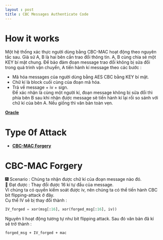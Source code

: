 ```yaml
---
layout : post 
title : CBC Messages Authenticate Code 
--- 
```


# How it works  

Một hệ thống xác thực người dùng bằng CBC-MAC hoạt động theo nguyên tắc sau.
Giả sử A, B là hai bên cần trao đổi thông tin. A, B cùng chia sẻ một KEY bí mật chung. Để bảo đảm đoạn message trao đổi không bị sửa đổi trong quá trình vận chuyển, A tiến hành kí message theo các bước :  
 - Mã hóa messages của người dùng bằng AES CBC bằng KEY bí mật.  
 - Chữ kí là block cuối cùng của đoạn mã hóa.  
 - Trả về message + iv + sign.   
Để xác nhận là cùng một người kí, đoạn message không bị sửa đổi thì phía bên B sau khi nhận được message sẽ tiến hành kí lại rồi so sánh với chữ kí của bên A. Nếu giống thì văn bản toàn vẹn.   

[**Oracle**](https://github.com/hacmao/hacmao.github.io/blob/master/Crypto/CBC-MAC/CBC_mac_forgery/oracle.py)   

# Type 0f Attack  
 - [**CBC-MAC Forgery**](#type1)  

<a name="type1"></a>  
# CBC-MAC Forgery  
🎆 Scenario : Chúng ta nhận được chữ kí của đoạn message nào đó.  
🎁 Đạt được : Thay đổi được 16 kí tự đầu của message.   
Vì chúng ta có quyền kiểm soát được iv, nên chúng ta có thể tiến hành CBC bit flipping-attack ở đây.   
Cụ thể IV sẽ bị thay đổi thành :   

```python
IV_forged = xor(msg[:16], xor(forged_msg[:16], iv))   
```  

Nguyên lí hoạt động tương tự như bit flipping attack. Sau đó văn bản đã kí sẽ trở thành :   

```
forged_msg + IV_forged + mac 
```  


